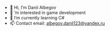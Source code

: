 - 👋 Hi, I’m Danil Albegov
- 👀 ’m interested in game development
- 🌱 I’m currently learning C#
- 📫 Contact email: albegov.danil123@yandex.ru

<!---
Albegov/Albegov is a ✨ special ✨ repository because its `README.md` (this file) appears on your GitHub profile.
You can click the Preview link to take a look at your changes.
--->
